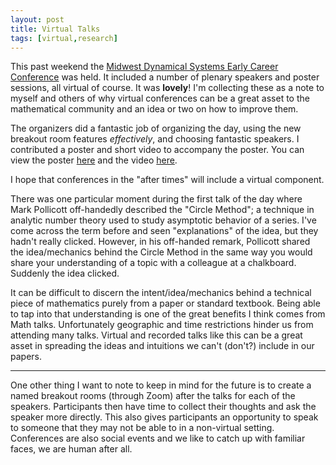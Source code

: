 ```yaml
---
layout: post
title: Virtual Talks
tags: [virtual,research]
---
```


This past weekend the [Midwest Dynamical Systems Early Career Conference][mwdsc] was held. 
It included a number of plenary speakers and poster sessions, all virtual of course. 
It was **lovely**! 
I'm collecting these as a note to myself and others of why virtual conferences can be a great asset to the mathematical community and an idea or two on how to improve them.

The organizers did a fantastic job of organizing the day, using the new breakout room features *effectively*, and choosing fantastic speakers.
I contributed a poster and short video to accompany the poster.
You can view the poster [here][poster] and the video [here][video].

I hope that conferences in the "after times" will include a virtual component.

There was one particular moment during the first talk of the day where Mark Pollicott off-handedly described the "Circle Method"; a technique in analytic number theory used to study asymptotic behavior of a series.
I've come across the term before and seen "explanations" of the idea, but they hadn't really clicked.
However, in his off-handed remark, Pollicott shared the idea/mechanics behind the Circle Method in the same way you would share your understanding of a topic with a colleague at a chalkboard.
Suddenly the idea clicked.

It can be difficult to discern the intent/idea/mechanics behind a technical piece of mathematics purely from a paper or standard textbook.
Being able to tap into that understanding is one of the great benefits I think comes from Math talks.
Unfortunately geographic and time restrictions hinder us from attending many talks.
Virtual and recorded talks like this can be a great asset in spreading the ideas and intuitions we can't (don't?) include in our papers.

---

One other thing I want to note to keep in mind for the future is to create a named breakout rooms (through Zoom) after the talks for each of the speakers.
Participants then have time to collect their thoughts and ask the speaker more directly.
This also gives participants an opportunity to speak to someone that they may not be able to in a non-virtual setting.
Conferences are also social events and we like to catch up with familiar faces, we are human after all.

[mwdsc]: https://sites.google.com/view/mwds/home
[poster]: https://drive.google.com/file/d/14e6ps8TwTr381w1pM8yhTQ8507_l1zxz/view?usp=sharing
[video]: https://www.youtube.com/watch?v=B2NhmG1VhnE
[id]: http://example.com/  "Optional Title Here"
